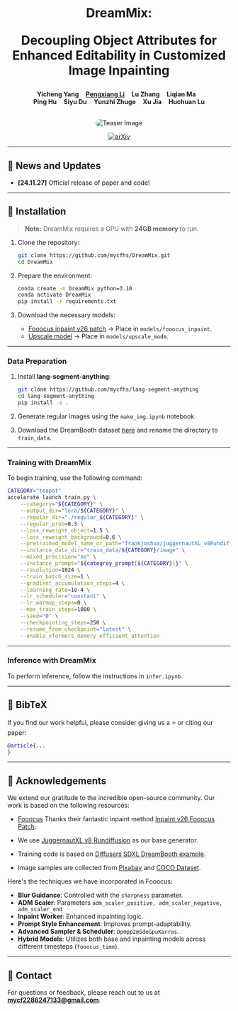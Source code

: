 <p align="center">
  <h1 align="center">DreamMix: 
  
  Decoupling Object Attributes for Enhanced Editability in Customized Image Inpainting</h1>
  <p align="center">
    <strong>Yicheng Yang</strong>
    &nbsp;&nbsp;
    <a href="https://pixeli99.github.io/"><strong>Pengxiang Li</strong></a>
    &nbsp;&nbsp;
    <strong>Lu Zhang</strong>
    &nbsp;&nbsp;
    <strong>Liqian Ma</strong>
    &nbsp;&nbsp;
    <br>
    <strong>Ping Hu</strong>
    &nbsp;&nbsp;
    <strong>Siyu Du</strong>
    &nbsp;&nbsp;
    <strong>Yunzhi Zhuge</strong></a>
    &nbsp;&nbsp;
    <strong>Xu Jia</strong></a>
    &nbsp;&nbsp;
    <strong>Huchuan Lu</strong></a>
  </p>
  <br>
  <div align="center">
      <img src="./assets/teaser.png" alt="Teaser Image"   style="max-width: 100%; border-radius: 10px;">
  </div>
  <p align="center">
    <a href="https://arxiv.org/abs/2411.14435"><img alt='arXiv' src="https://img.shields.io/badge/arXiv-2306.14435-b31b1b.svg"></a>
  </p>

</p>

---

## 📰 **News and Updates**  
- **[24.11.27]** Official release of paper and code!

<!-- ---

## **Features**
- **Seamless Image Inpainting**: Decouple object attributes for enhanced control and editability.
- **Customizable Training**: Train with DreamBooth and fine-tune models for your needs.
- **User-Friendly Tools**: Straightforward inference pipeline with advanced inpainting tricks. -->

---

## 🚀 **Installation**

> **Note:** DreamMix requires a GPU with **24GB memory** to run.

1. Clone the repository:

    ```bash
    git clone https://github.com/mycfhs/DreamMix.git
    cd DreamMix
    ```

2. Prepare the environment:

    ```bash
    conda create -n DreamMix python=3.10
    conda activate DreamMix
    pip install -r requirements.txt
    ```

3. Download the necessary models:

    - [Fooocus inpaint v26 patch](https://huggingface.co/lllyasviel/fooocus_inpaint/blob/main/inpaint_v26.fooocus.patch) → Place in `models/fooocus_inpaint`.
    - [Upscale model](https://huggingface.co/metercai/SimpleSDXL/tree/main/upscale_models) → Place in `models/upscale_mode`.

---

### **Data Preparation**

1. Install **lang-segment-anything**:

    ```bash
    git clone https://github.com/mycfhs/lang-segment-anything
    cd lang-segment-anything
    pip install -e .
    ```

2. Generate regular images using the `make_img.ipynb` notebook.

3. Download the DreamBooth dataset [here](https://github.com/google/dreambooth) and rename the directory to `train_data`.

---

### **Training with DreamMix**

To begin training, use the following command:

```bash
CATEGORY="teapot"
accelerate launch train.py \
    --category="${CATEGORY}" \
    --output_dir="lora/${CATEGORY}" \
    --regular_dir="./regular_${CATEGORY}" \
    --regular_prob=0.3 \
    --loss_reweight_object=1.5 \
    --loss_reweight_background=0.6 \
    --pretrained_model_name_or_path="frankjoshua/juggernautXL_v8Rundiffusion"  \
    --instance_data_dir="train_data/${CATEGORY}/image" \
    --mixed_precision="no" \
    --instance_prompt="${categroy_prompt[${CATEGORY}]}" \
    --resolution=1024 \
    --train_batch_size=1 \
    --gradient_accumulation_steps=4 \
    --learning_rate=1e-4 \
    --lr_scheduler="constant" \
    --lr_warmup_steps=0 \
    --max_train_steps=1000 \
    --seed="0" \
    --checkpointing_steps=250 \
    --resume_from_checkpoint="latest" \
    --enable_xformers_memory_efficient_attention
```

---

### **Inference with DreamMix**

To perform inference, follow the instructions in `infer.ipynb`.

---

## 📜 **BibTeX**

If you find our work helpful, please consider giving us a ⭐ or citing our paper:

```bibtex
@article{...
}
```

---

## 🙏 **Acknowledgements**

We extend our gratitude to the incredible open-source community. Our work is based on the following resources:

- [Fooocus](https://github.com/lllyasviel/Fooocus) Thanks their fantastic inpaint method [Inpaint v26 Fooocus Patch](https://huggingface.co/lllyasviel/fooocus_inpaint).
- We use [JuggernautXL v8 Rundiffusion](https://huggingface.co/frankjoshua/juggernautXL_v8Rundiffusion) as our base generator.

- Training code is based on [Diffusers SDXL DreamBooth example](https://github.com/huggingface/diffusers/blob/v0.30.2/examples/dreambooth/train_dreambooth_lora_sdxl.py).
- Image samples are collected from [Pixabay](https://pixabay.com/) and [COCO Dataset](https://cocodataset.org/).

Here's the techniques we have incorporated in Fooocus:
- **Blur Guidance**: Controlled with the `sharpness` parameter.
- **ADM Scaler**: Parameters `adm_scaler_positive, adm_scaler_negative, adm_scaler_end`
- **Inpaint Worker**: Enhanced inpainting logic.
- **Prompt Style Enhancement**: Improves prompt-adaptability.
- **Advanced Sampler & Scheduler**: `Dpmpp2mSdeGpuKarras`.
- **Hybrid Models**: Utilizes both base and inpainting models across different timesteps (`fooocus_time`).

---

## 📧 **Contact**

For questions or feedback, please reach out to us at **mycf2286247133@gmail.com**.

<!-- ---

## 🔗 **Related Links**
- [Dreambooth: Fine tuning text-to-image diffusion models for subject-driven generation](https://github.com/google/dreambooth) -->
